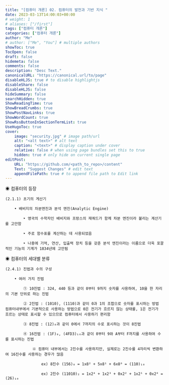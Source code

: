 ```yaml
---
title: "[컴퓨터 개론] 02. 컴퓨터의 발전과 기반 지식 "
date: 2023-03-13T14:00:03+00:00
# weight: 1
# aliases: ["/first"]
tags: ["컴퓨터 개론"]
categories: ["컴퓨터 개론"]
author: "Me"
# author: ["Me", "You"] # multiple authors
showToc: true
TocOpen: false
draft: false
hidemeta: false
comments: false
description: "Desc Text."
canonicalURL: "https://canonical.url/to/page"
disableHLJS: true # to disable highlightjs
disableShare: false
disableHLJS: false
hideSummary: false
searchHidden: true
ShowReadingTime: true
ShowBreadCrumbs: true
ShowPostNavLinks: true
ShowWordCount: true
ShowRssButtonInSectionTermList: true
UseHugoToc: true
cover:
    image: "security.jpg" # image path/url
    alt: "<alt text>" # alt text
    caption: "<text>" # display caption under cover
    relative: false # when using page bundles set this to true
    hidden: true # only hide on current single page
editPost:
    URL: "https://github.com/<path_to_repo>/content"
    Text: "Suggest Changes" # edit text
    appendFilePath: true # to append file path to Edit link
---
```


◉ 컴퓨터의 등장

    (2.1.1) 초기의 게산기

        • 배비지의 차분엔진과 분석 엔진(Analytic Engine)

            ‣ 영국의 수학자인 배비지와 프랑스의 재쿼드가 함께 차분 엔진이라 불리는 계산기를 고안함

            ‣ 주로 함수표를 계산하는 데 사용되었음

            ‣ 나중에 기억, 연산, 입출력 장치 등을 갖춘 분석 엔진이라는 이름으로 더욱 포괄적인 기능의 기계가 1834년에 고안됨

◉ 컴퓨터의 세대별 분류

    (2.4.1) 진법과 수의 구성

        • 여러 가지 진법

            ① 10진법 : 324, 440 등과 같이 0부터 9까지 숫자를 사용하여, 10을 한 자리의 기본 단위로 하는 진법

            ② 2진법 : (1010), (1110)과 같이 0과 1의 조합으로 숫자를 표시하는 방법 컴퓨터내부에서 기본적으로 사용하는 방법으로 0은 전기가 흐르지 않는 상태를, 1은 전기가 흐르는 상태로 표시할 수 있으므로 컴퓨터에서 사용하기 편리함

            ③ 8진법 : (12)₈과 같이 0에서 7까지의 수로 표시하는 것이 8진법

            ④ 16진법 : (1F)₈, (4FD3)₁₆과 같이 0부터 9와 A부터 F까지를 사용하여 수를 표시하는 진법

                ※ 컴퓨터 내부에서는 2진수를 사용하지만, 실제로는 2진수를 4자리씩 변환하여 16진수를 사용하는 경우가 많음

                    ex) 8진수 (156)₈ = 1x8² + 5x8¹ + 6x8⁰ = (110)₁₀

                    ex) 2진수 (11010)₂ = 1x2⁴ + 1x2³ + 0x2² + 1x2¹ + 0x2⁰ = (26)₁₀

    